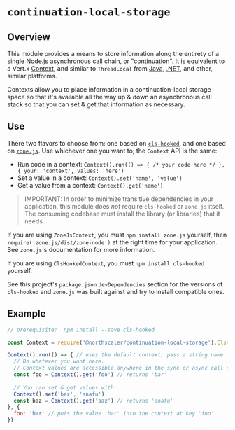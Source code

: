 # `continuation-local-storage`

## Overview
This module provides a means to store information along the entirety of a single Node.js asynchronous call chain, or "continuation".
It is equivalent to a Vert.x [Context](https://vertx.io/docs/apidocs/index.html?io/vertx/core/Context.html), and similar to `ThreadLocal` from [Java](https://docs.oracle.com/en/java/javase/13/docs/api/java.base/java/lang/ThreadLocal.html), [.NET](https://docs.microsoft.com/en-us/dotnet/api/system.threading.threadlocal-1), and other, similar platforms.

Contexts allow you to place information in a continuation-local storage space so that it's available all the way up & down an asynchronous call stack so that you can set & get that information as necessary.

## Use
There two flavors to choose from: one based on [`cls-hooked`](https://www.npmjs.com/package/cls-hooked), and one based on [`zone.js`](https://www.npmjs.com/package/zone.js).
Use whichever one you want to; the `Context` API is the same:
* Run code in a context: `Context().run(() => { /* your code here */ }, { your: 'context', values: 'here')`
* Set a value in a context: `Context().set('name', 'value')`
* Get a value from a context: `Context().get('name')`

>IMPORTANT:
> In order to minimize transitive dependencies in your application, this module does _not_ require `cls-hooked` or `zone.js` itself.
> The consuming codebase must install the library (or libraries) that it needs.

If you are using `ZoneJsContext`, you must `npm install zone.js` yourself, then `require('zone.js/dist/zone-node')` at the right time for your application.
See `zone.js`'s documentation for more information.

If you are using `ClsHookedContext`, you must `npm install cls-hooked` yourself.

See this project's `package.json` `devDependencies` section for the versions of `cls-hooked` and `zone.js` was built against and try to install compatible ones.

## Example
```javascript
// prerequisite:  npm install --save cls-hooked

const Context = require('@northscaler/continuation-local-storage').ClsHookedContext // or ZoneJsContext

Context().run(() => { // uses the default context; pass a string name for a custom context
  // Do whatever you want here.
  // Context values are accessible anywhere in the sync or async call stack:
  const foo = Context().get('foo') // returns 'bar'
  
  // You can set & get values with:
  Context().set('baz', 'snafu')
  const baz = Context().get('baz') // returns 'snafu'
}, {
  foo: 'bar' // puts the value 'bar' into the context at key 'foo'
})
```
